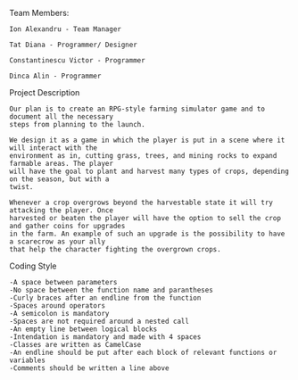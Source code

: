 Team Members:

    Ion Alexandru - Team Manager

    Tat Diana - Programmer/ Designer

    Constantinescu Victor - Programmer

    Dinca Alin - Programmer
    
Project Description

    Our plan is to create an RPG-style farming simulator game and to document all the necessary 
    steps from planning to the launch.

    We design it as a game in which the player is put in a scene where it will interact with the 
    environment as in, cutting grass, trees, and mining rocks to expand farmable areas. The player 
    will have the goal to plant and harvest many types of crops, depending on the season, but with a 
    twist.

    Whenever a crop overgrows beyond the harvestable state it will try attacking the player. Once 
    harvested or beaten the player will have the option to sell the crop and gather coins for upgrades 
    in the farm. An example of such an upgrade is the possibility to have a scarecrow as your ally 
    that help the character fighting the overgrown crops.
    
Coding Style

    -A space between parameters
    -No space between the function name and parantheses
    -Curly braces after an endline from the function
    -Spaces around operators
    -A semicolon is mandatory
    -Spaces are not required around a nested call
    -An empty line between logical blocks
    -Intendation is mandatory and made with 4 spaces
    -Classes are written as CamelCase
    -An endline should be put after each block of relevant functions or variables
    -Comments should be written a line above
